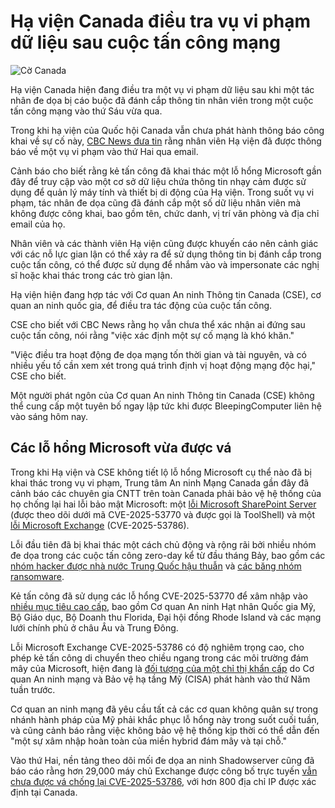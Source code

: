 # Hạ viện Canada điều tra vụ vi phạm dữ liệu sau cuộc tấn công mạng

![Cờ Canada](https://www.bleepstatic.com/content/hl-images/2023/11/20/0_Canada_flag.jpg)

Hạ viện Canada hiện đang điều tra một vụ vi phạm dữ liệu sau khi một tác nhân đe dọa bị cáo buộc đã đánh cắp thông tin nhân viên trong một cuộc tấn công mạng vào thứ Sáu vừa qua.

Trong khi hạ viện của Quốc hội Canada vẫn chưa phát hành thông báo công khai về sự cố này, [CBC News đưa tin](https://www.cbc.ca/news/politics/house-of-commons-data-breach-1.7608061) rằng nhân viên Hạ viện đã được thông báo về một vụ vi phạm vào thứ Hai qua email.

Cảnh báo cho biết rằng kẻ tấn công đã khai thác một lỗ hổng Microsoft gần đây để truy cập vào một cơ sở dữ liệu chứa thông tin nhạy cảm được sử dụng để quản lý máy tính và thiết bị di động của Hạ viện. Trong suốt vụ vi phạm, tác nhân đe dọa cũng đã đánh cắp một số dữ liệu nhân viên mà không được công khai, bao gồm tên, chức danh, vị trí văn phòng và địa chỉ email của họ.

Nhân viên và các thành viên Hạ viện cũng được khuyến cáo nên cảnh giác với các nỗ lực gian lận có thể xảy ra để sử dụng thông tin bị đánh cắp trong cuộc tấn công, có thể được sử dụng để nhắm vào và impersonate các nghị sĩ hoặc khai thác trong các trò gian lận.

Hạ viện hiện đang hợp tác với Cơ quan An ninh Thông tin Canada (CSE), cơ quan an ninh quốc gia, để điều tra tác động của cuộc tấn công.

CSE cho biết với CBC News rằng họ vẫn chưa thể xác nhận ai đứng sau cuộc tấn công, nói rằng "việc xác định một sự cố mạng là khó khăn."

"Việc điều tra hoạt động đe dọa mạng tốn thời gian và tài nguyên, và có nhiều yếu tố cần xem xét trong quá trình định vị hoạt động mạng độc hại," CSE cho biết.

Một người phát ngôn của Cơ quan An ninh Thông tin Canada (CSE) không thể cung cấp một tuyên bố ngay lập tức khi được BleepingComputer liên hệ vào sáng hôm nay.

## Các lỗ hổng Microsoft vừa được vá

Trong khi Hạ viện và CSE không tiết lộ lỗ hổng Microsoft cụ thể nào đã bị khai thác trong vụ vi phạm, Trung tâm An ninh Mạng Canada gần đây đã cảnh báo các chuyên gia CNTT trên toàn Canada phải bảo vệ hệ thống của họ chống lại hai lỗi bảo mật Microsoft: một [lỗi Microsoft SharePoint Server](https://www.cyber.gc.ca/en/alerts-advisories/al25-009-vulnerability-impacting-microsoft-sharepoint-server-cve-2025-53770) (được theo dõi dưới mã CVE-2025-53770 và được gọi là ToolShell) và một [lỗi Microsoft Exchange](https://www.cyber.gc.ca/en/alerts-advisories/microsoft-exchange-security-advisory-av25-490) (CVE-2025-53786).

Lỗi đầu tiên đã bị khai thác một cách chủ động và rộng rãi bởi nhiều nhóm đe dọa trong các cuộc tấn công zero-day kể từ đầu tháng Bảy, bao gồm các [nhóm hacker được nhà nước Trung Quốc hậu thuẫn](https://www.bleepingcomputer.com/news/security/microsoft-sharepoint-toolshell-attacks-linked-to-chinese-hackers/) và [các băng nhóm ransomware](https://www.bleepingcomputer.com/news/security/ransomware-gangs-join-attacks-targeting-microsoft-sharepoint-servers/).

Kẻ tấn công đã sử dụng các lỗ hổng CVE-2025-53770 để xâm nhập vào [nhiều mục tiêu cao cấp,](https://www.bleepingcomputer.com/news/security/us-nuclear-weapons-agency-hacked-in-microsoft-sharepoint-attacks/) bao gồm Cơ quan An ninh Hạt nhân Quốc gia Mỹ, Bộ Giáo dục, Bộ Doanh thu Florida, Đại hội đồng Rhode Island và các mạng lưới chính phủ ở châu Âu và Trung Đông.

Lỗi Microsoft Exchange CVE-2025-53786 có độ nghiêm trọng cao, cho phép kẻ tấn công di chuyển theo chiều ngang trong các môi trường đám mây của Microsoft, hiện đang là [đối tượng của một chỉ thị khẩn cấp](https://www.bleepingcomputer.com/news/security/cisa-orders-fed-agencies-to-patch-new-cve-2025-53786-exchange-flaw/) do Cơ quan An ninh mạng và Bảo vệ hạ tầng Mỹ (CISA) phát hành vào thứ Năm tuần trước.

Cơ quan an ninh mạng đã yêu cầu tất cả các cơ quan không quân sự trong nhánh hành pháp của Mỹ phải khắc phục lỗ hổng này trong suốt cuối tuần, và cũng cảnh báo rằng việc không bảo vệ hệ thống kịp thời có thể dẫn đến "một sự xâm nhập hoàn toàn của miền hybrid đám mây và tại chỗ."

Vào thứ Hai, nền tảng theo dõi mối đe dọa an ninh Shadowserver cũng đã báo cáo rằng hơn 29,000 máy chủ Exchange được công bố trực tuyến [vẫn chưa được vá chống lại CVE-2025-53786](https://www.bleepingcomputer.com/news/security/over-29-000-exchange-servers-unpatched-against-high-severity-flaw/), với hơn 800 địa chỉ IP được xác định tại Canada.